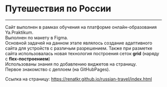 # Путешествия по России #
-------------------------------------
Сайт выполнен в рамках обучения на платформе онлайн-образования Ya.Praktikum.  
Выполнен по макету в Figma.  
Основной задачей на данном этапе являлось создание адаптивного сайта для устройств с различым разрешением. 
Также при разметке сайта использовалась новая технология построения сеток **grid** (наряду с **flex-построением**)  
Использованы знания по добавлению виджетов на страницу.  
Первое знакомство с деплоем (на GitHubPages).

Ссылка на страницу: https://renatkr.github.io/russian-travel/index.html  
